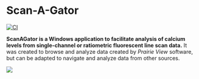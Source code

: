 # Scan-A-Gator

[![CI](https://github.com/swharden/Scan-A-Gator/actions/workflows/ci.yaml/badge.svg)](https://github.com/swharden/Scan-A-Gator/actions/workflows/ci.yaml)

**ScanAGator is a Windows application to facilitate analysis of calcium levels from single-channel or ratiometric fluorescent line scan data.** It was created to browse and analyze data created by _Prairie View_ software, but can be adapted to navigate and analyze data from other sources.

![](dev/graphics/screenshot.png)